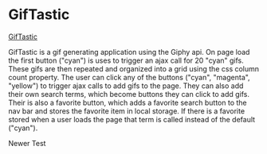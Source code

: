 # GifTastic
[GifTastic](https://seanneppl.github.io/GifTastic/index.html)

GifTastic is a gif generating application using the Giphy api. On page load the first button ("cyan")
is uses to trigger an ajax call for 20 "cyan" gifs. These gifs are then repeated and organized into a grid using
the css column count property. The user can click any of the buttons ("cyan", "magenta", "yellow") to trigger ajax
calls to add gifs to the page. They can also add their own search terms, which become buttons they can click to add
gifs. Their is also a favorite button, which adds a favorite search button to the nav bar and stores the favorite item
in local storage. If there is a favorite stored when a user loads the page that term is called instead
of the default ("cyan").

Newer Test
